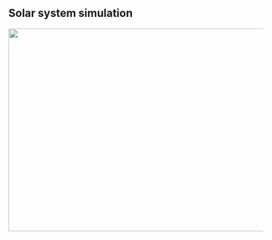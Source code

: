 ## Solar system simulation
<img src="https://img.freepik.com/free-vector/solar-system-science-education_1308-89626.jpg?w=2000" width="600" height="400">